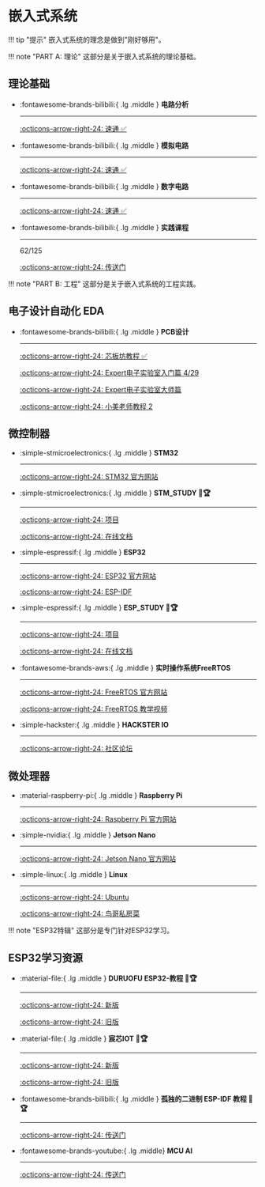 # __嵌入式系统__

!!! tip "提示"
    嵌入式系统的理念是做到"刚好够用"。

!!! note "PART A: 理论"
    这部分是关于嵌入式系统的理论基础。

## __理论基础__

<div class="grid cards" markdown>

-   :fontawesome-brands-bilibili:{ .lg .middle } __电路分析__

    ---

    [:octicons-arrow-right-24: <a href="https://www.bilibili.com/video/BV1dJ7VzZEXD?spm_id_from=333.788.recommend_more_video.0&vd_source=5a427660f0337fedc22d4803661d493f" target="_blank"> 速通 ✅ </a>](#)

    <!-- [:octicons-arrow-right-24: <a href="https://www.bilibili.com/video/BV1Tj411G7z2/?spm_id_from=333.337.search-card.all.click&vd_source=5a427660f0337fedc22d4803661d493f" target="_blank"> 详解 </a>](#) -->

-   :fontawesome-brands-bilibili:{ .lg .middle } __模拟电路__

    ---

    [:octicons-arrow-right-24: <a href="https://www.bilibili.com/video/BV15d6EYSEKa/?spm_id_from=333.337.search-card.all.click&vd_source=5a427660f0337fedc22d4803661d493f" target="_blank"> 速通 ✅ </a>](#)

-   :fontawesome-brands-bilibili:{ .lg .middle } __数字电路__

    ---

    [:octicons-arrow-right-24: <a href="https://www.bilibili.com/video/BV11JTZzgERu?spm_id_from=333.788.videopod.sections&vd_source=5a427660f0337fedc22d4803661d493f" target="_blank"> 速通 ✅ </a>](#)

-   :fontawesome-brands-bilibili:{ .lg .middle } __实践课程__

    ---

    62/125

    [:octicons-arrow-right-24: <a href="https://www.bilibili.com/video/BV1gHSyY3E6q/?spm_id_from=333.1007.top_right_bar_window_history.content.click&vd_source=5a427660f0337fedc22d4803661d493f" target="_blank"> 传送门 </a>](#)

</div>

!!! note "PART B: 工程"
    这部分是关于嵌入式系统的工程实践。

## __电子设计自动化 EDA__

<div class="grid cards" markdown>

-   :fontawesome-brands-bilibili:{ .lg .middle } __PCB设计__

    ---

    [:octicons-arrow-right-24: <a href="https://www.bilibili.com/video/BV1AP411c7kS?spm_id_from=333.788.videopod.sections&vd_source=5a427660f0337fedc22d4803661d493f" target="_blank"> 芯板坊教程 ✅ </a>](#)

    [:octicons-arrow-right-24: <a href="https://www.bilibili.com/video/BV1At421h7Ui?spm_id_from=333.788.videopod.episodes&vd_source=5a427660f0337fedc22d4803661d493f" target="_blank"> Expert电子实验室入门篇 4/29 </a>](#)

    [:octicons-arrow-right-24: <a href="https://www.bilibili.com/video/BV1fFAfeZEBE/?spm_id_from=333.337.search-card.all.click&vd_source=5a427660f0337fedc22d4803661d493f" target="_blank"> Expert电子实验室大师篇 </a>](#)

    [:octicons-arrow-right-24: <a href="https://www.bilibili.com/video/BV1nzRnYuEpK?spm_id_from=333.788.recommend_more_video.3&trackid=web_related_0.router-related-2206146-bk62g.1760532790603.580&vd_source=5a427660f0337fedc22d4803661d493f" target="_blank"> 小美老师教程 2 </a>](#)

</div>

## __微控制器__

<div class="grid cards" markdown>

-   :simple-stmicroelectronics:{ .lg .middle } __STM32__

    ---

    [:octicons-arrow-right-24: <a href="https://www.st.com/en/microcontrollers-microprocessors/stm32-32-bit-arm-cortex-mcus.html" target="_blank"> STM32 官方网站 </a>](#)

-   :simple-stmicroelectronics:{ .lg .middle } __STM_STUDY 🎯🏆__

    ---

    [:octicons-arrow-right-24: <a href="https://github.com/Shuaiwen-Cui/STM_STUDY.git" target="_blank"> 项目 </a>](#)

    [:octicons-arrow-right-24: <a href="https://shuaiwen-cui.github.io/STM_STUDY/" target="_blank"> 在线文档 </a>](#)

-   :simple-espressif:{ .lg .middle } __ESP32__

    ---

    [:octicons-arrow-right-24: <a href="https://www.espressif.com/en/products/socs/esp32" target="_blank"> ESP32 官方网站 </a>](#)

    [:octicons-arrow-right-24: <a href="https://docs.espressif.com/projects/esp-idf/zh_CN/latest/esp32/index.html" target="_blank"> ESP-IDF </a>](#)

-   :simple-espressif:{ .lg .middle } __ESP_STUDY 🎯🏆__

    ---

    [:octicons-arrow-right-24: <a href="https://github.com/Shuaiwen-Cui/ESP_STUDY.git" target="_blank"> 项目 </a>](#)

    [:octicons-arrow-right-24: <a href="https://shuaiwen-cui.github.io/ESP_STUDY/" target="_blank"> 在线文档 </a>](#)

-   :fontawesome-brands-aws:{ .lg .middle } __实时操作系统FreeRTOS__

    ---

    [:octicons-arrow-right-24: <a href="https://www.freertos.org/" target="_blank"> FreeRTOS 官方网站 </a>](#)

    [:octicons-arrow-right-24: <a href="https://www.bilibili.com/video/BV1mhWqzFEzn/?spm_id_from=333.1387.homepage.video_card.click&vd_source=5a427660f0337fedc22d4803661d493f" target="_blank"> FreeRTOS 教学视频 </a>](#)


-   :simple-hackster:{ .lg .middle } __HACKSTER IO__

    ---

    [:octicons-arrow-right-24: <a href="https://www.hackster.io/" target="_blank"> 社区论坛 </a>](#)

</div>

## __微处理器__

<div class="grid cards" markdown>

-   :material-raspberry-pi:{ .lg .middle } __Raspberry Pi__

    ---

    [:octicons-arrow-right-24: <a href="https://www.raspberrypi.org/" target="_blank"> Raspberry Pi 官方网站 </a>](#)

-   :simple-nvidia:{ .lg .middle } __Jetson Nano__

    ---

    [:octicons-arrow-right-24: <a href="https://developer.nvidia.com/embedded/jetson-nano-developer-kit" target="_blank"> Jetson Nano 官方网站 </a>](#)

-   :simple-linux:{ .lg .middle } __Linux__

    ---

    [:octicons-arrow-right-24: <a href="https://ubuntu.com/" target="_blank"> Ubuntu </a>](#)

    [:octicons-arrow-right-24: <a href="http://cn.linux.vbird.org/linux_basic/linux_basic.php" target="_blank"> 鸟哥私房菜 </a>](#)


</div>

!!! note "ESP32特辑"
    这部分是专门针对ESP32学习。

## __ESP32学习资源__

<div class="grid cards" markdown>

-   :material-file:{ .lg .middle } __DURUOFU ESP32-教程 🎯🏆__

    ---

    [:octicons-arrow-right-24: <a href="https://github.com/DuRuofu/ESP32-Guide" target="_blank"> 新版 </a>](#)

    [:octicons-arrow-right-24: <a href="https://www.duruofu.top/2024/01/30/4.%E7%A1%AC%E4%BB%B6%E7%9B%B8%E5%85%B3/MCU/ESP32/00.%E7%9B%AE%E5%BD%95/ESP32%E5%AD%A6%E4%B9%A0%E8%AE%A1%E5%88%92/" target="_blank"> 旧版 </a>](#)

-   :material-file:{ .lg .middle } __宸芯IOT 🎯🏆__

    ---

    [:octicons-arrow-right-24: <a href="https://www.bilibili.com/video/BV1K3HvzEEDj/?spm_id_from=333.1387.homepage.video_card.click&vd_source=5a427660f0337fedc22d4803661d493f" target="_blank"> 新版 </a>](#)

    [:octicons-arrow-right-24: <a href="https://www.bilibili.com/video/BV1eRg7exEcT/?spm_id_from=333.788.recommend_more_video.0&vd_source=5a427660f0337fedc22d4803661d493f" target="_blank"> 旧版 </a>](#)

-   :fontawesome-brands-bilibili:{ .lg .middle } __孤独的二进制 ESP-IDF 教程 🎯🏆__

    ---

    [:octicons-arrow-right-24: <a href="https://www.bilibili.com/video/BV1hM411k7zz/?spm_id_from=333.999.0.0" target="_blank"> 传送门 </a>](#)

-   :fontawesome-brands-youtube:{ .lg .middle} __MCU AI__

    ---

    [:octicons-arrow-right-24: <a href="https://space.bilibili.com/635929440/lists/4184155?type=series" target="_blank"> 传送门 </a>](#)

<!-- -   :fontawesome-brands-youtube:{ .lg .middle} __LEARNEPS32 🎯🏆__

    ---

    [:octicons-arrow-right-24: <a href="https://learnesp32.com/videos/course-introduction/course-introduction" target="_blank"> 传送门 </a>](#) -->

</div>